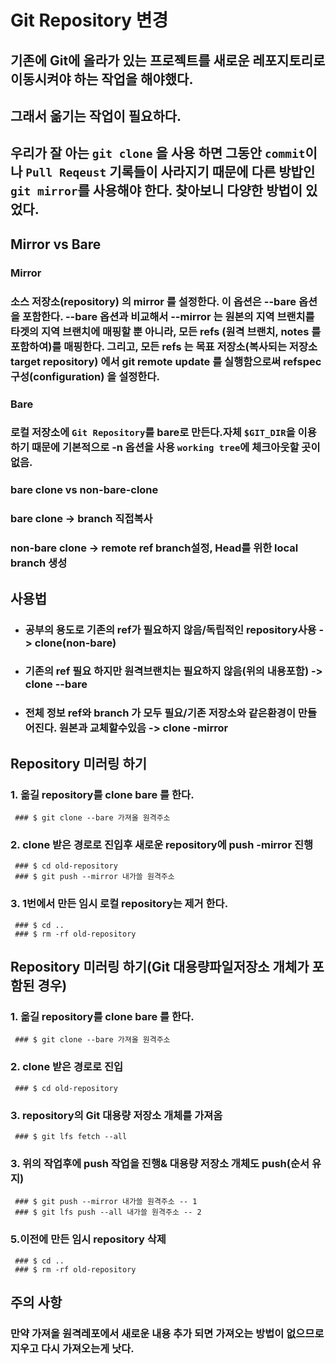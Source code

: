 # Git Repository 변경

## 기존에 Git에 올라가 있는 프로젝트를 새로운 레포지토리로 이동시켜야 하는 작업을 해야했다.
## 그래서 옮기는 작업이 필요하다.
## 우리가 잘 아는 `git clone` 을 사용 하면 그동안 `commit`이나 `Pull Reqeust` 기록들이 사라지기 때문에 다른 방밥인 `git mirror`를 사용해야 한다. 찾아보니 다양한 방법이 있었다.

## __Mirror vs Bare__

### __Mirror__
### 소스 저장소(repository) 의 mirror 를 설정한다. 이 옵션은 --bare 옵션을 포함한다. --bare 옵션과 비교해서 --mirror 는 원본의 지역 브랜치를 타겟의 지역 브랜치에 매핑할 뿐 아니라, 모든 refs (원격 브랜치, notes 를 포함하여)를 매핑한다. 그리고, 모든 refs 는 목표 저장소(복사되는 저장소 target repository) 에서 git remote update 를 실행함으로써 refspec 구성(configuration) 을 설정한다.

### __Bare__
### 로컬 저장소에 `Git Repository`를 bare로 만든다.자체 `$GIT_DIR`을 이용하기 때문에 기본적으로 -n 옵션을 사용 `working tree`에 체크아웃할 곳이 없음.

### bare clone vs non-bare-clone

### bare clone -> branch 직접복사
### non-bare clone -> remote ref branch설정, Head를 위한 local branch 생성

## __사용법__
- ### 공부의 용도로 기존의 ref가 필요하지 않음/독립적인 repository사용 -> clone(non-bare)
- ### 기존의 ref 필요 하지만 원격브랜치는 필요하지 않음(위의 내용포함) -> clone --bare
- ### 전체 정보 ref와 branch 가 모두 필요/기존 저장소와 같은환경이 만들어진다. 원본과 교체할수있음 -> clone -mirror

## __Repository 미러링 하기__

### 1. 옮길 repository를 clone bare 를 한다.
```
 ### $ git clone --bare 가져올 원격주소
```
### 2. clone 받은 경로로 진입후 새로운 repository에 push -mirror 진행
```
 ### $ cd old-repository
 ### $ git push --mirror 내가쓸 원격주소
```
### 3. 1번에서 만든 임시 로컬 repository는 제거 한다.
```
 ### $ cd ..
 ### $ rm -rf old-repository
```

## __Repository 미러링 하기(Git 대용량파일저장소 개체가 포함된 경우)__

### 1. 옮길 repository를 clone bare 를 한다.
```
 ### $ git clone --bare 가져올 원격주소
```
### 2. clone 받은 경로로 진입
```
 ### $ cd old-repository
```
### 3. repository의 Git 대용량 저장소 개체를 가져옴
```
 ### $ git lfs fetch --all
```
### 3. 위의 작업후에 push 작업을 진행& 대용량 저장소 개체도 push(순서 유지)
```
 ### $ git push --mirror 내가쓸 원격주소 -- 1 
 ### $ git lfs push --all 내가쓸 원격주소 -- 2
```
### 5.이전에 만든 임시 repository 삭제
```
 ### $ cd ..
 ### $ rm -rf old-repository
```
## __주의 사항__
### __만약 가져올 원격레포에서 새로운 내용 추가 되면 가져오는 방법이 없으므로 지우고 다시 가져오는게 낫다.__